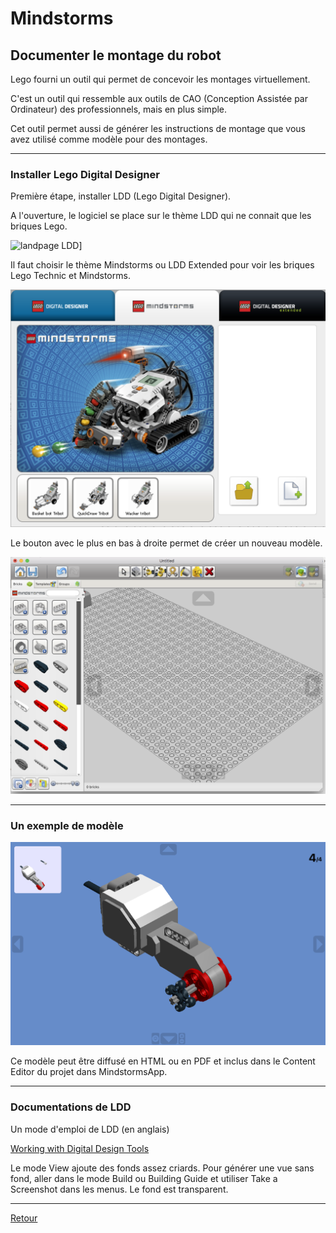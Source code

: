# Mindstorms

## Documenter le montage du robot
 
Lego fourni un outil qui permet de concevoir les montages virtuellement. 

C'est un outil qui ressemble aux outils de CAO (Conception Assistée par Ordinateur) des professionnels, mais en plus simple.

Cet outil permet aussi de générer les instructions de montage que vous avez utilisé comme modèle pour des montages.


----

### Installer Lego Digital Designer

Première étape, installer LDD (Lego Digital Designer).

A l'ouverture, le logiciel se place sur le thème LDD qui ne connait que les briques Lego. 

![landpage LDD](images/LDD-Landpage)]

Il faut choisir le thème Mindstorms ou LDD Extended pour voir les briques Lego Technic et Mindstorms.

![LDD Mindstorms](images/LDD-Theme-Mindstorms.png)

Le bouton avec le plus en bas à droite permet de créer un nouveau modèle.

![Editeur CAO](images/LDD-Editeur-CAO.png)


----

### Un exemple de modèle 

![Exemple CAO](images/LDD-Build.png)

Ce modèle peut être diffusé en HTML ou en PDF et inclus dans le Content Editor du projet dans MindstormsApp.

----

### Documentations de LDD

Un mode d'emploi de LDD (en anglais) 

[Working with Digital Design Tools](https://moc.bricklink.com/pages/moc/help/topic.page?idmochelpcontents=70)

Le mode View ajoute des fonds assez criards. Pour générer une vue sans fond, aller dans le mode Build ou Building Guide et utiliser Take a Screenshot dans les menus. Le fond est transparent.

----

[Retour](index.md)
